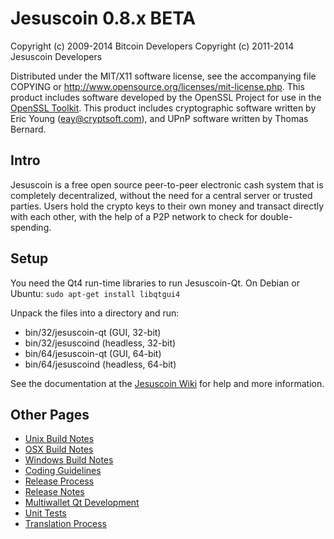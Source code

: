Jesuscoin 0.8.x BETA
====================

Copyright (c) 2009-2014 Bitcoin Developers
Copyright (c) 2011-2014 Jesuscoin Developers

Distributed under the MIT/X11 software license, see the accompanying
file COPYING or http://www.opensource.org/licenses/mit-license.php.
This product includes software developed by the OpenSSL Project for use in the [OpenSSL Toolkit](http://www.openssl.org/). This product includes
cryptographic software written by Eric Young ([eay@cryptsoft.com](mailto:eay@cryptsoft.com)), and UPnP software written by Thomas Bernard.


Intro
---------------------
Jesuscoin is a free open source peer-to-peer electronic cash system that is
completely decentralized, without the need for a central server or trusted
parties.  Users hold the crypto keys to their own money and transact directly
with each other, with the help of a P2P network to check for double-spending.


Setup
---------------------
You need the Qt4 run-time libraries to run Jesuscoin-Qt. On Debian or Ubuntu:
	`sudo apt-get install libqtgui4`

Unpack the files into a directory and run:

- bin/32/jesuscoin-qt (GUI, 32-bit)
- bin/32/jesuscoind (headless, 32-bit)
- bin/64/jesuscoin-qt (GUI, 64-bit)
- bin/64/jesuscoind (headless, 64-bit)

See the documentation at the [Jesuscoin Wiki](http://jesuscoin.info)
for help and more information.


Other Pages
---------------------
- [Unix Build Notes](build-unix.md)
- [OSX Build Notes](build-osx.md)
- [Windows Build Notes](build-msw.md)
- [Coding Guidelines](coding.md)
- [Release Process](release-process.md)
- [Release Notes](release-notes.md)
- [Multiwallet Qt Development](multiwallet-qt.md)
- [Unit Tests](unit-tests.md)
- [Translation Process](translation_process.md)
